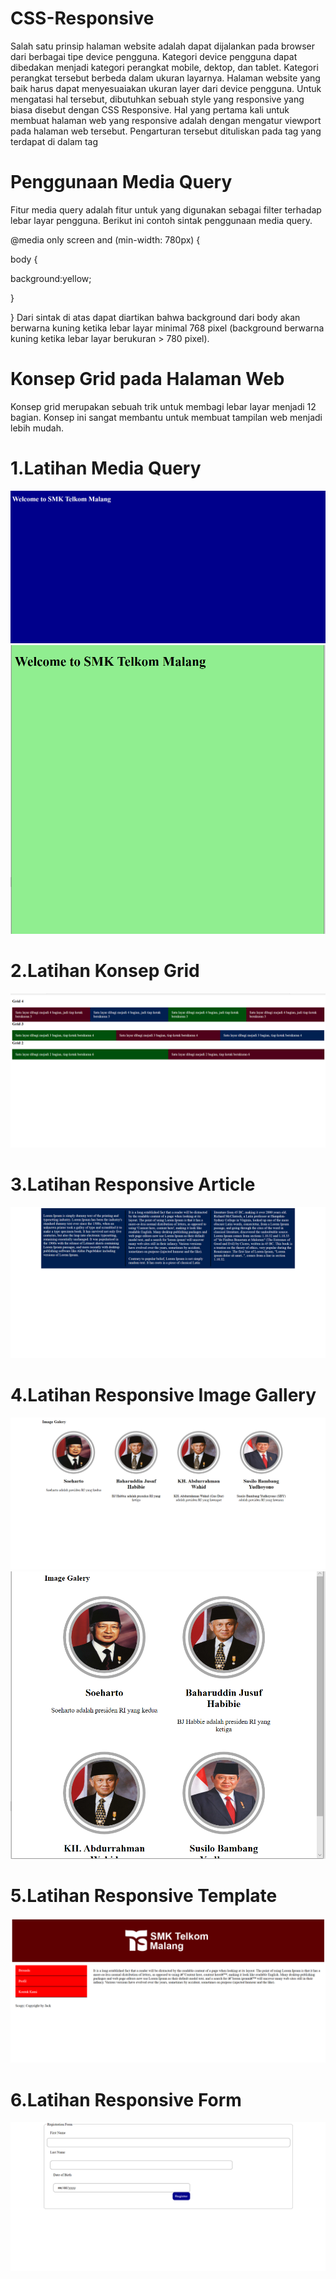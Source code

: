 # CSS-Responsive
Salah satu prinsip halaman website adalah dapat dijalankan pada browser dari berbagai tipe device pengguna. Kategori device pengguna dapat dibedakan menjadi kategori perangkat mobile, dektop, dan tablet. Kategori perangkat tersebut berbeda dalam ukuran layarnya. Halaman website yang baik harus dapat menyesuaiakan ukuran layer dari device pengguna. Untuk mengatasi hal tersebut, dibutuhkan sebuah style yang responsive yang biasa disebut dengan CSS Responsive. 
Hal yang pertama kali untuk membuat halaman web yang responsive adalah dengan mengatur viewport pada halaman web tersebut. Pengarturan tersebut dituliskan pada tag <meta> yang terdapat di dalam tag <head>

# Penggunaan Media Query 

Fitur media query adalah fitur untuk yang digunakan sebagai filter terhadap lebar layar pengguna. Berikut ini contoh sintak penggunaan media query. 

@media only screen and (min-width: 780px) { 

body {   

background:yellow;

} 

}
Dari sintak di atas dapat diartikan bahwa background dari body akan berwarna kuning ketika lebar layar minimal 768 pixel (background berwarna kuning ketika lebar layar berukuran > 780 pixel). 

# Konsep Grid pada Halaman Web 

Konsep grid merupakan sebuah trik untuk membagi lebar layar menjadi 12 bagian. Konsep ini sangat membantu untuk membuat tampilan web menjadi lebih mudah. 

# 1.Latihan Media Query
![Alt text](https://github.com/sofiaij/CSS-Responsive/blob/master/css1.1.PNG)
![Alt text](https://github.com/sofiaij/CSS-Responsive/blob/master/css1.2.PNG)

# 2.Latihan Konsep Grid
![Alt text](https://github.com/sofiaij/CSS-Responsive/blob/master/css2.1.PNG)

# 3.Latihan Responsive Article
![Alt text](https://github.com/sofiaij/CSS-Responsive/blob/master/css3.1.PNG)

# 4.Latihan Responsive Image Gallery
![Alt text](https://github.com/sofiaij/CSS-Responsive/blob/master/css4.1.PNG)
![Alt text](https://github.com/sofiaij/CSS-Responsive/blob/master/css4.2.PNG)

# 5.Latihan Responsive Template
![Alt text](https://github.com/sofiaij/CSS-Responsive/blob/master/css5.1.PNG)

# 6.Latihan Responsive Form
![Alt text](https://github.com/sofiaij/CSS-Responsive/blob/master/css6.1.PNG)
